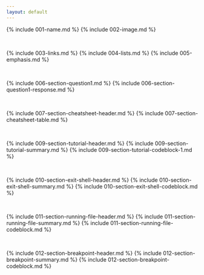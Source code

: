 ```yaml
---
layout: default
---
```


{% include 001-name.md %}
{% include 002-image.md %}

<br>

{% include 003-links.md %}
{% include 004-lists.md %}
{% include 005-emphasis.md %}

<br>

{% include 006-section-question1.md %}
{% include 006-section-question1-response.md %}

<br>

{% include 007-section-cheatsheet-header.md %}
{% include 007-section-cheatsheet-table.md %}

<br>

{% include 009-section-tutorial-header.md %}
{% include 009-section-tutorial-summary.md %}
{% include 009-section-tutorial-codeblock-1.md %}

<br>

{% include 010-section-exit-shell-header.md %}
{% include 010-section-exit-shell-summary.md %}
{% include 010-section-exit-shell-codeblock.md %}

<br>

{% include 011-section-running-file-header.md %}
{% include 011-section-running-file-summary.md %}
{% include 011-section-running-file-codeblock.md %}

<br>

{% include 012-section-breakpoint-header.md %}
{% include 012-section-breakpoint-summary.md %}
{% include 012-section-breakpoint-codeblock.md %}
